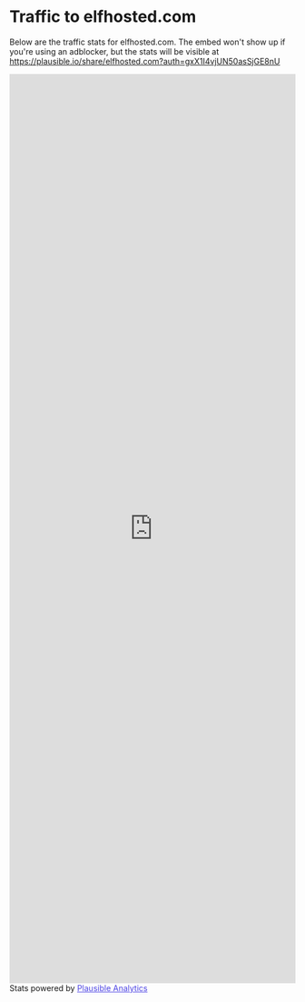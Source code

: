 # Traffic to elfhosted.com

Below are the traffic stats for elfhosted.com. The embed won't show up if you're using an adblocker, but the stats will be visible at https://plausible.io/share/elfhosted.com?auth=gxX1I4vjUN50asSjGE8nU

<iframe plausible-embed src="https://plausible.elfhosted.com/share/elfhosted.com?auth=F2E_ANImYQ1XexehG7rM-&embed=true&theme=system&background=transparent" scrolling="no" frameborder="0" loading="lazy" style="width: 1px; min-width: 100%; height: 1600px;"></iframe>
<div style="font-size: 14px; padding-bottom: 14px;">Stats powered by <a target="_blank" style="color: #4F46E5; text-decoration: underline;" href="https://plausible.io">Plausible Analytics</a></div>
<script async src="https://plausible.elfhosted.com/js/embed.host.js"></script>
